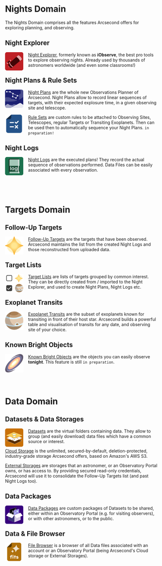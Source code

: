 # Nights Domain

The Nights Domain comprises all the features Arcsecond offers for exploring
planning, and observing.

## Night Explorer

<img style="float: left; align: top; margin-right: 1rem;" width="60" src="/icons/icon-telescope.svg"/> 

[Night Explorer](/astronomers/nights/explorer/), formerly known as **iObserve**, the best pro tools to explore observing
nights. Already used by thousands of astronomers worldwide (and even some classrooms!)

## Night Plans & Rule Sets

<img style="float: left; align: top; margin-right: 1rem;" width="60" src="/icons/icon-nightplan.svg"/> 

[Night Plans](/astronomers/nights/plans/) are the whole new Observations Planner of Arcsecond. Night Plans allow to
record linear sequences of targets, with their expected explosure time, in a given observing site and telescope.

<img style="float: left; align: top; margin-right: 1rem;" width="60" src="/icons/icon-ruleset.svg"/> 

[Rule Sets](/astronomers/nights/plans/rulesets.md) are custom rules to be attached to Observing Sites, Telescopes,
regular Targets or Transiting Exoplanets. Then can be used then to automatically sequence your Night Plans.
`in preparation!`

## Night Logs

<img style="float: left; align: top; margin-right: 1rem;" width="60" src="/icons/icon-nightlog.svg"/> 

[Night Logs](/astronomers/nights/logs/) are the executed plans! They record the actual sequence of observations
performed. Data Files can be easily associated with every observation.

<br/><br/><br/>

# Targets Domain

## Follow-Up Targets

<img style="float: left; align: top; margin-right: 1rem;" width="60" src="/icons/icon-star.svg"/> 

[Follow-Up Targets](/astronomers/targets/followup/) are the targets that have been observed. Arcsecond maintains the
list from the created
Night Logs and those reconstructed from uploaded data.

## Target Lists

<img style="float: left; align: top; margin-right: 1rem;" width="60" src="/icons/icon-targetlist.svg"/> 

[Target Lists](/astronomers/targets/targetlists/) are lists of targets grouped by common interest. They can be directly
created from /
imported to the Night Explorer, and used to create Night Plans, Night Logs etc.

## Exoplanet Transits

<img style="float: left; align: top; margin-right: 1rem;" width="60" src="/icons/icon-exoplanet.svg"/> 

[Exoplanet Transits](/astronomers/targets/exoplanet-transits/) are the subset of exoplanets known for transiting in
front of their host star.
Arcsecond builds a powerful table and visualisation of transits for any date, and observing site of your choice.

## Known Bright Objects

<img style="float: left; align: top; margin-right: 1rem;" width="60" src="/icons/icon-galaxy.png"/> 

[Known Bright Objects](/astronomers/targets/tonight/) are the objects you can easily observe **tonight**. This feature
is
still `in preparation`.

<br/><br/><br/>

# Data Domain

## Datasets & Data Storages

<img style="float: left; align: top; margin-right: 1rem;" width="60" src="/icons/icon-dataset.svg"/> 

[Datasets](/astronomers/data/datasets) are the virtual folders containing data. They allow to group (and easily
download) data files
which have a common source or interest.

[Cloud Storage](/astronomers/data/cloud-storage) is the unlimited, secured-by-default, deletion-protected,
industry-grade storage Arcsecond offers, based on Amazon's AWS S3.

[External Storages](/astronomers/data/external-storages) are storages that an astronomer, or an Observatory Portal
owns, or has access to. By providing secured read-only credentials, Arcsecond will use it to consolidate the Follow-Up
Targets list (and past Night Logs too).

## Data Packages

<img style="float: left; align: top; margin-right: 1rem;" width="60" src="/icons/icon-datapackage.svg"/> 

[Data Packages](/astronomers/data/datapackages) are custom packages of Datasets to be shared, either within an
Observatory Portal (e.g. for visiting observers), or with other astronomers, or to the public.

## Data & File Browser

<img style="float: left; align: top; margin-right: 1rem;" width="60" src="/icons/icon-datafile.svg"/> 

[File Browser](/astronomers/data/filebrowser) is a browser of all Data files associated with an account or an
Observatory Portal (being Arcsecond's Cloud storage or External Storages).
